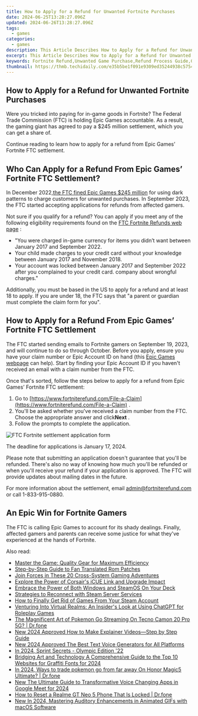 ```yaml
---
title: How to Apply for a Refund for Unwanted Fortnite Purchases
date: 2024-06-25T13:28:27.096Z
updated: 2024-06-26T13:28:27.096Z
tags:
  - games
categories:
  - games
description: This Article Describes How to Apply for a Refund for Unwanted Fortnite Purchases
excerpt: This Article Describes How to Apply for a Refund for Unwanted Fortnite Purchases
keywords: Fortnite Refund,Unwanted Game Purchase,Refund Process Guide,Gamers Refund Policy,Cancel Fortnite Order,Return Game Purchase Online,Easy Fortnite Refund Steps
thumbnail: https://thmb.techidaily.com/e35b5be1f091e9309ed35244938c575401125e5d762e94ab1bade24154e68d3e.jpg
---
```


## How to Apply for a Refund for Unwanted Fortnite Purchases

 Were you tricked into paying for in-game goods in Fortnite? The Federal Trade Commission (FTC) is holding Epic Games accountable. As a result, the gaming giant has agreed to pay a $245 million settlement, which you can get a share of.

 Continue reading to learn how to apply for a refund from Epic Games’ Fortnite FTC settlement​​​​.

## Who Can Apply for a Refund From Epic Games’ Fortnite FTC Settlement?

 In December 2022,[the FTC fined Epic Games $245 million](https://www.makeuseof.com/fornite-creator-epic-games-to-pay-520-million-fine/) for using dark patterns to charge customers for unwanted purchases. In September 2023, the FTC started accepting applications for refunds from affected gamers.

 Not sure if you qualify for a refund? You can apply if you meet any of the following eligibility requirements found on the [FTC Fortnite Refunds web page](https://www.ftc.gov/enforcement/refunds/fortnite-refunds) :

* "You were charged in-game currency for items you didn’t want between January 2017 and September 2022.
* Your child made charges to your credit card without your knowledge between January 2017 and November 2018.
* Your account was locked between January 2017 and September 2022 after you complained to your credit card. company about wrongful charges."

 Additionally, you must be based in the US to apply for a refund and at least 18 to apply. If you are under 18, the FTC says that "a parent or guardian must complete the claim form for you".

## How to Apply for a Refund From Epic Games’ Fortnite FTC Settlement

 The FTC started sending emails to Fortnite gamers on September 19, 2023, and will continue to do so through October. Before you apply, ensure you have your claim number or Epic Account ID on hand (this [Epic Games webpage](https://www.epicgames.com/help/en-US/epic-accounts-c5719348850459/general-support-c5719341353627/what-is-an-epic-account-id-and-where-can-i-find-it-a5720265298075) can help). Start by finding your Epic Account ID if you haven't received an email with a claim number from the FTC.

 Once that's sorted, follow the steps below to apply for a refund from Epic Games’ Fortnite FTC settlement:

1. Go to [https://www.fortniterefund.com/File-a-Claim](https://www.fortniterefund.com/File-a-Claim) .
2. You'll be asked whether you've received a claim number from the FTC. Choose the appropriate answer and click**Next** .
3. Follow the prompts to complete the application.

![FTC Fortnite settlement application form](https://static1.makeuseofimages.com/wordpress/wp-content/uploads/2023/09/ftc-fortnite-settlement-application-form.jpg)

The deadline for applications is January 17, 2024.

 Please note that submitting an application doesn't guarantee that you'll be refunded. There's also no way of knowing how much you'll be refunded or when you'll receive your refund if your application is approved. The FTC will provide updates about mailing dates in the future.

 For more information about the settlement, email <admin@fortniterefund.com> or call 1-833-915-0880.

## An Epic Win for Fortnite Gamers

 The FTC is calling Epic Games to account for its shady dealings. Finally, affected gamers and parents can receive some justice for what they've experienced at the hands of Fortnite.


<ins class="adsbygoogle"
     style="display:block"
     data-ad-format="autorelaxed"
     data-ad-client="ca-pub-7571918770474297"
     data-ad-slot="1223367746"></ins>



<ins class="adsbygoogle"
     style="display:block"
     data-ad-client="ca-pub-7571918770474297"
     data-ad-slot="8358498916"
     data-ad-format="auto"
     data-full-width-responsive="true"></ins>

<span class="atpl-alsoreadstyle">Also read:</span>
<div><ul>
<li><a href="https://games-able.techidaily.com/master-the-game-quality-gear-for-maximum-efficiency/"><u>Master the Game: Quality Gear for Maximum Efficiency</u></a></li>
<li><a href="https://games-able.techidaily.com/step-by-step-guide-to-fan-translated-rom-patches/"><u>Step-by-Step Guide to Fan Translated Rom Patches</u></a></li>
<li><a href="https://games-able.techidaily.com/join-forces-in-these-20-cross-system-gaming-adventures/"><u>Join Forces in These 20 Cross-System Gaming Adventures</u></a></li>
<li><a href="https://games-able.techidaily.com/explore-the-power-of-corsairs-icue-link-and-upgrade-impact/"><u>Explore the Power of Corsair's iCUE Link and Upgrade Impact</u></a></li>
<li><a href="https://games-able.techidaily.com/embrace-the-power-of-both-windows-and-steamos-on-your-deck/"><u>Embrace the Power of Both Windows and SteamOS On Your Deck</u></a></li>
<li><a href="https://games-able.techidaily.com/strategies-to-reconnect-with-steam-server-services/"><u>Strategies to Reconnect with Steam Server Services</u></a></li>
<li><a href="https://games-able.techidaily.com/how-to-finally-get-rid-of-games-from-your-steam-account/"><u>How to Finally Get Rid of Games From Your Steam Account</u></a></li>
<li><a href="https://games-able.techidaily.com/venturing-into-virtual-realms-an-insiders-look-at-using-chatgpt-for-roleplay-games/"><u>Venturing Into Virtual Realms: An Insider's Look at Using ChatGPT for Roleplay Games</u></a></li>
<li><a href="https://android-pokemon-go.techidaily.com/the-magnificent-art-of-pokemon-go-streaming-on-tecno-camon-20-pro-5g-drfone-by-drfone-virtual-android/"><u>The Magnificent Art of Pokemon Go Streaming On Tecno Camon 20 Pro 5G? | Dr.fone</u></a></li>
<li><a href="https://ai-voice-clone.techidaily.com/new-2024-approved-how-to-make-explainer-videosstep-by-step-guide/"><u>New 2024 Approved How to Make Explainer Videos—Step by Step Guide</u></a></li>
<li><a href="https://ai-voice.techidaily.com/new-2024-approved-the-best-text-voice-generators-for-all-platforms/"><u>New 2024 Approved The Best Text Voice Generators for All Platforms</u></a></li>
<li><a href="https://extra-support.techidaily.com/in-2024-sprint-secrets-olympic-edition-22/"><u>In 2024, Sprint Secrets - Olympic Edition '22</u></a></li>
<li><a href="https://extra-hints.techidaily.com/bridging-art-and-technology-a-comprehensive-guide-to-the-top-10-websites-for-graffiti-fonts-for-2024/"><u>Bridging Art and Technology  A Comprehensive Guide to the Top 10 Websites for Graffiti Fonts for 2024</u></a></li>
<li><a href="https://pokemon-go-android.techidaily.com/in-2024-ways-to-trade-pokemon-go-from-far-away-on-honor-magic5-ultimate-drfone-by-drfone-virtual-android/"><u>In 2024, Ways to trade pokemon go from far away On Honor Magic5 Ultimate? | Dr.fone</u></a></li>
<li><a href="https://audio-editing.techidaily.com/new-the-ultimate-guide-to-transformative-voice-changing-apps-in-google-meet-for-2024/"><u>New The Ultimate Guide to Transformative Voice Changing Apps in Google Meet for 2024</u></a></li>
<li><a href="https://techidaily.com/how-to-reset-a-realme-gt-neo-5-phone-that-is-locked-drfone-by-drfone-reset-android-reset-android/"><u>How to Reset a Realme GT Neo 5 Phone That Is Locked | Dr.fone</u></a></li>
<li><a href="https://sound-tweaking.techidaily.com/new-in-2024-mastering-auditory-enhancements-in-animated-gifs-with-macos-software/"><u>New In 2024, Mastering Auditory Enhancements in Animated GIFs with macOS Software</u></a></li>
</ul></div>

